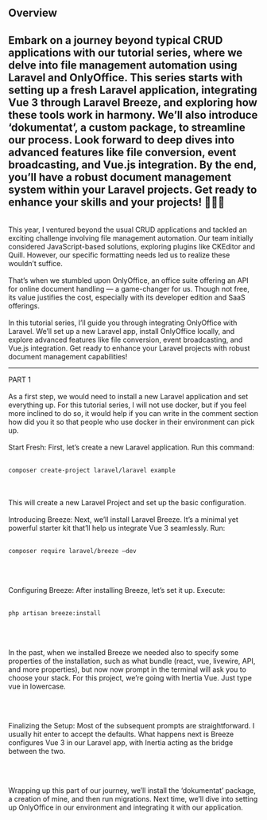 ## Overview
Embark on a journey beyond typical CRUD applications with our tutorial series, where we delve into file management automation using Laravel and OnlyOffice. This series starts with setting up a fresh Laravel application, integrating Vue 3 through Laravel Breeze, and exploring how these tools work in harmony. We’ll also introduce ‘dokumentat’, a custom package, to streamline our process. Look forward to deep dives into advanced features like file conversion, event broadcasting, and Vue.js integration. By the end, you’ll have a robust document management system within your Laravel projects. Get ready to enhance your skills and your projects! 🚀👨‍💻
<br />
---
<br />
This year, I ventured beyond the usual CRUD applications and tackled an exciting challenge involving file management automation. Our team initially considered JavaScript-based solutions, exploring plugins like CKEditor and Quill. However, our specific formatting needs led us to realize these wouldn’t suffice.
<br />
<br />
That’s when we stumbled upon OnlyOffice, an office suite offering an API for online document handling — a game-changer for us. Though not free, its value justifies the cost, especially with its developer edition and SaaS offerings.
<br />
<br />
In this tutorial series, I’ll guide you through integrating OnlyOffice with Laravel. We’ll set up a new Laravel app, install OnlyOffice locally, and explore advanced features like file conversion, event broadcasting, and Vue.js integration. Get ready to enhance your Laravel projects with robust document management capabilities!

--- 
PART 1
<br />
<br />
As a first step, we would need to install a new Laravel application and set everything up. For this tutorial series, I will not use docker, but if you feel more inclined to do so, it would help if you can write in the comment section how did you it so that people who use docker in their environment can pick up.
<br />
<br />
Start Fresh: First, let’s create a new Laravel application. Run this command:
<br />
<br />

```bash
composer create-project laravel/laravel example
```
<br />
<br />
This will create a new Laravel Project and set up the basic configuration.
<br />
<br />
Introducing Breeze: Next, we’ll install Laravel Breeze. It’s a minimal yet powerful starter kit that’ll help us integrate Vue 3 seamlessly. Run:
<br />
<br />

```bash
composer require laravel/breeze –dev
```

<br />
<br />

Configuring Breeze: After installing Breeze, let’s set it up. Execute:
<br />
<br />

```bash
php artisan breeze:install
```

<br />
<br />

In the past, when we installed Breeze we needed also to specify some properties of the installation, such as what bundle (react, vue, livewire, API, and more properties), but now now prompt in the terminal will ask you to choose your stack. For this project, we’re going with Inertia Vue. Just type vue in lowercase.

<br />
<br />

Finalizing the Setup: Most of the subsequent prompts are straightforward. I usually hit enter to accept the defaults. What happens next is Breeze configures Vue 3 in our Laravel app, with Inertia acting as the bridge between the two.

<br />
<br />

Wrapping up this part of our journey, we’ll install the ‘dokumentat’ package, a creation of mine, and then run migrations. Next time, we’ll dive into setting up OnlyOffice in our environment and integrating it with our application.

<br />
<br />

